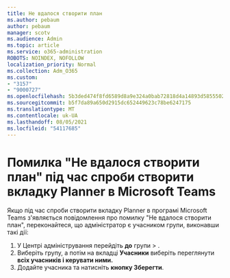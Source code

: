 ```yaml
---
title: Не вдалося створити план
ms.author: pebaum
author: pebaum
manager: scotv
ms.audience: Admin
ms.topic: article
ms.service: o365-administration
ROBOTS: NOINDEX, NOFOLLOW
localization_priority: Normal
ms.collection: Adm_O365
ms.custom:
- "3157"
- "9000727"
ms.openlocfilehash: 5b3ded474f8fd6589d8a9e324a0bab72818d4a14893d5855502088c448bab150
ms.sourcegitcommit: b5f7da89a650d2915dc652449623c78be6247175
ms.translationtype: MT
ms.contentlocale: uk-UA
ms.lasthandoff: 08/05/2021
ms.locfileid: "54117685"
---
```

# <a name="failed-to-create-the-plan-error-when-trying-to-create-a-planner-tab-in-microsoft-teams"></a>Помилка "Не вдалося створити план" під час спроби створити вкладку Planner в Microsoft Teams

Якщо під час спроби створити вкладку Planner в програмі Microsoft Teams з'являється повідомлення про помилку "Не вдалося створити план", переконайтеся, що адміністратор є учасником групи, виконавши такі дії:

1. У Центрі адміністрування перейдіть **до** групи  >  [](https://admin.microsoft.com/Adminportal/Home?source=applauncher#/groups). 
2. Виберіть групу, а потім на вкладці **Учасники** виберіть переглянути **всіх учасників і керувати ними.**
3. Додайте учасника та натисніть **кнопку Зберегти**.